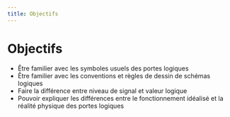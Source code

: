 ```yaml
---
title: Objectifs
---
```

# Objectifs

-   Être familier avec les symboles usuels des portes logiques
-   Être familier avec les conventions et règles de dessin de schémas logiques
-   Faire la différence entre niveau de signal et valeur logique
-   Pouvoir expliquer les différences entre le fonctionnement idéalisé
    et la réalité physique des portes logiques

